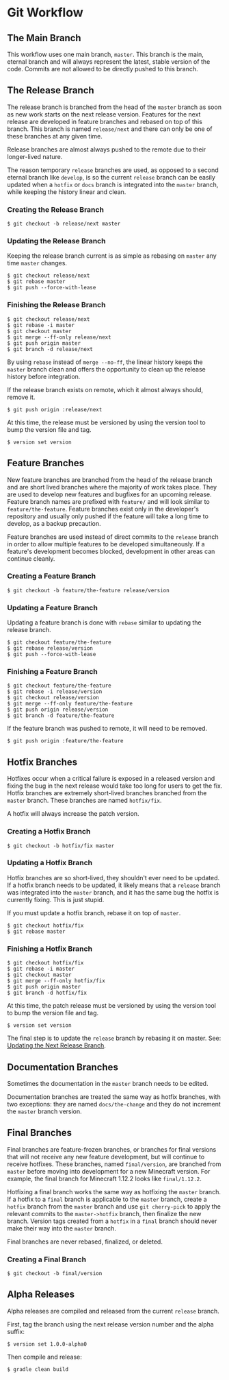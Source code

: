 # Git Workflow

## The Main Branch

This workflow uses one main branch, `master`. This branch is the main, eternal branch and will always represent the latest, stable version of the code. Commits are not allowed to be directly pushed to this branch.

## The Release Branch

The release branch is branched from the head of the `master` branch as soon as new work starts on the next release version. Features for the next release are developed in feature branches and rebased on top of this branch. This branch is named `release/next` and there can only be one of these branches at any given time.

Release branches are almost always pushed to the remote due to their longer-lived nature.

The reason temporary `release` branches are used, as opposed to a second eternal branch like `develop`, is so the current `release` branch can be easily updated when a `hotfix` or `docs` branch is integrated into the `master` branch, while keeping the history linear and clean.

### Creating the Release Branch

```
$ git checkout -b release/next master
```

### Updating the Release Branch

Keeping the release branch current is as simple as rebasing on `master` any time `master` changes.

```
$ git checkout release/next
$ git rebase master
$ git push --force-with-lease
```

### Finishing the Release Branch

```
$ git checkout release/next
$ git rebase -i master
$ git checkout master
$ git merge --ff-only release/next
$ git push origin master
$ git branch -d release/next
```

By using `rebase` instead of `merge --no-ff`, the linear history keeps the `master` branch clean and offers the opportunity to clean up the release history before integration.

If the release branch exists on remote, which it almost always should, remove it.

```
$ git push origin :release/next
```

At this time, the release must be versioned by using the version tool to bump the version file and tag.

```
$ version set version
```

## Feature Branches

New feature branches are branched from the head of the release branch and are short lived branches where the majority of work takes place. They are used to develop new features and bugfixes for an upcoming release. Feature branch names are prefixed with `feature/` and will look similar to `feature/the-feature`. Feature branches exist only in the developer's repository and usually only pushed if the feature will take a long time to develop, as a backup precaution.

Feature branches are used instead of direct commits to the `release` branch in order to allow multiple features to be developed simultaneously. If a feature's development becomes blocked, development in other areas can continue cleanly.

### Creating a Feature Branch

```
$ git checkout -b feature/the-feature release/version
```

### Updating a Feature Branch

Updating a feature branch is done with `rebase` similar to updating the release branch.

```
$ git checkout feature/the-feature
$ git rebase release/version
$ git push --force-with-lease
```

### Finishing a Feature Branch

```
$ git checkout feature/the-feature
$ git rebase -i release/version
$ git checkout release/version
$ git merge --ff-only feature/the-feature
$ git push origin release/version
$ git branch -d feature/the-feature
```

If the feature branch was pushed to remote, it will need to be removed.

```
$ git push origin :feature/the-feature
```

## Hotfix Branches

Hotfixes occur when a critical failure is exposed in a released version and fixing the bug in the next release would take too long for users to get the fix. Hotfix branches are extremely short-lived branches branched from the `master` branch. These branches are named `hotfix/fix`.

A hotfix will always increase the patch version.

### Creating a Hotfix Branch

```
$ git checkout -b hotfix/fix master
```

### Updating a Hotfix Branch

Hotfix branches are so short-lived, they shouldn't ever need to be updated. If a hotfix branch needs to be updated, it likely means that a `release` branch was integrated into the `master` branch, and it has the same bug the hotfix is currently fixing. This is just stupid.

If you must update a hotfix branch, rebase it on top of `master`.

```
$ git checkout hotfix/fix
$ git rebase master
```

### Finishing a Hotfix Branch

```
$ git checkout hotfix/fix
$ git rebase -i master
$ git checkout master
$ git merge --ff-only hotfix/fix
$ git push origin master
$ git branch -d hotfix/fix
```

At this time, the patch release must be versioned by using the version tool to bump the version file and tag.

```
$ version set version
```

The final step is to update the `release` branch by rebasing it on master. See: [Updating the Next Release Branch](#updating-the-release-branch).

## Documentation Branches

Sometimes the documentation in the `master` branch needs to be edited.

Documentation branches are treated the same way as hotfix branches, with two exceptions: they are named `docs/the-change` and they do not increment the `master` branch version.

## Final Branches

Final branches are feature-frozen branches, or branches for final versions that will not receive any new feature development, but will continue to receive hotfixes. These branches, named `final/version`, are branched from `master` before moving into development for a new Minecraft version. For example, the final branch for Minecraft 1.12.2 looks like `final/1.12.2`.

Hotfixing a final branch works the same way as hotfixing the `master` branch. If a hotfix to a `final` branch is applicable to the `master` branch, create a `hotfix` branch from the `master` branch and use `git cherry-pick` to apply the relevant commits to the `master->hotfix` branch, then finalize the new branch. Version tags created from a `hotfix` in a `final` branch should never make their way into the `master` branch.

Final branches are never rebased, finalized, or deleted.

### Creating a Final Branch

```
$ git checkout -b final/version
```

## Alpha Releases

Alpha releases are compiled and released from the current `release` branch.

First, tag the branch using the next release version number and the alpha suffix:

```
$ version set 1.0.0-alpha0
```

Then compile and release:

```
$ gradle clean build
```
